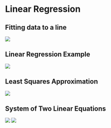 # Linear Regression
## Fitting data to a line
![](Pasted%20image%2020250513140819.png)

## Linear Regression Example
![](Pasted%20image%2020250513140912.png)

## Least Squares Approximation
![](Pasted%20image%2020250513141301.png)

## System of Two Linear Equations
![](Pasted%20image%2020250513141429.png)
![](Pasted%20image%2020250513141438.png)
